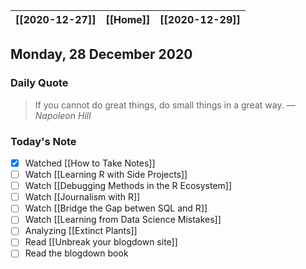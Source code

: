 | [[2020-12-27]] | [[Home]] | [[2020-12-29]] |
| :------------: | :------: | :------------: |

## Monday, 28 December 2020

### Daily Quote
> If you cannot do great things, do small things in a great way.
> &mdash; <cite>Napoleon Hill</cite>

### Today's Note

- [x] Watched [[How to Take Notes]]
- [ ] Watch [[Learning R with Side Projects]]
- [ ] Watch [[Debugging Methods in the R Ecosystem]]
- [ ] Watch [[Journalism with R]]
- [ ] Watch [[Bridge the Gap betwen SQL and R]]
- [ ] Watch [[Learning from Data Science Mistakes]]
- [ ] Analyzing [[Extinct Plants]]
- [ ] Read [[Unbreak your blogdown site]]
- [ ] Read the blogdown book